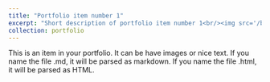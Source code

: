```yaml
---
title: "Portfolio item number 1"
excerpt: "Short description of portfolio item number 1<br/><img src='/blog.github.io/images/500x300.png'>"
collection: portfolio
---
```


This is an item in your portfolio. It can be have images or nice text. If you name the file .md, it will be parsed as markdown. If you name the file .html, it will be parsed as HTML. 
